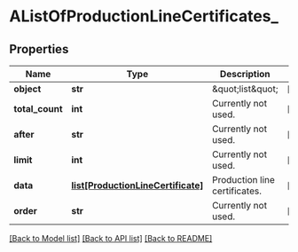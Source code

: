 # AListOfProductionLineCertificates_

## Properties
Name | Type | Description | Notes
------------ | ------------- | ------------- | -------------
**object** | **str** | \&quot;list\&quot; | [optional] 
**total_count** | **int** | Currently not used. | [optional] 
**after** | **str** | Currently not used. | [optional] 
**limit** | **int** | Currently not used. | [optional] 
**data** | [**list[ProductionLineCertificate]**](ProductionLineCertificate.md) | Production line certificates. | [optional] 
**order** | **str** | Currently not used. | [optional] 

[[Back to Model list]](../README.md#documentation-for-models) [[Back to API list]](../README.md#documentation-for-api-endpoints) [[Back to README]](../README.md)


